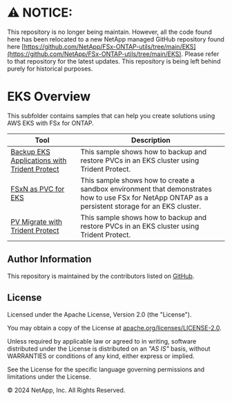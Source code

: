 # :warning: **NOTICE:**

This repository is no longer being maintain. However, all the code found here has been relocated to a new NetApp managed GitHub repository found here [https://github.com/NetApp/FSx-ONTAP-utils/tree/main/EKS](https://github.com/NetApp/FSx-ONTAP-utils/tree/main/EKS). Please refer to that repository for the latest updates. This repository is being left behind purely for historical purposes.

# EKS Overview
This subfolder contains samples that can help you create solutions using AWS EKS with FSx for ONTAP.

| Tool | Description |
| --- | --- |
| [Backup EKS Applications with Trident Protect](/EKS/Backup-EKS-Applications-with-Trident-Protect) | This sample shows how to backup and restore PVCs in an EKS cluster using Trident Protect. |
| [FSxN as PVC for EKS](/EKS/FSxN-as-PVC-for-EKS) | This sample shows how to create a sandbox environment that demonstrates how to use FSx for NetApp ONTAP as a persistent storage for an EKS cluster. |
| [PV Migrate with Trident Protect](/EKS/PV-Migrate-with-Trident-Protect) | This sample shows how to backup and restore PVCs in an EKS cluster using Trident Protect. |

## Author Information

This repository is maintained by the contributors listed on [GitHub](https://github.com/NetApp/FSx-ONTAP-samples-scripts/graphs/contributors).

## License

Licensed under the Apache License, Version 2.0 (the "License").

You may obtain a copy of the License at [apache.org/licenses/LICENSE-2.0](http://www.apache.org/licenses/LICENSE-2.0).

Unless required by applicable law or agreed to in writing, software distributed under the License is distributed on an _"AS IS"_ basis, without WARRANTIES or conditions of any kind, either express or implied.

See the License for the specific language governing permissions and limitations under the License.

© 2024 NetApp, Inc. All Rights Reserved.
